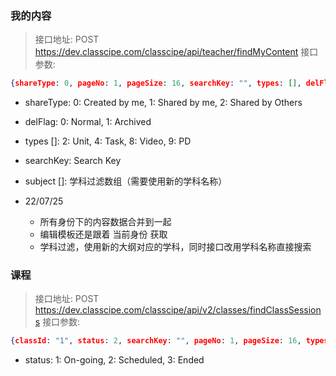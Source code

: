 ### 我的内容
> 接口地址: POST https://dev.classcipe.com/classcipe/api/teacher/findMyContent
> 接口参数: 
```json
{shareType: 0, pageNo: 1, pageSize: 16, searchKey: "", types: [], delFlag: 0, schoolId: "1"}
```
- shareType: 0: Created by me, 1: Shared by me, 2: Shared by Others
- delFlag: 0: Normal, 1: Archived
- types []: 2: Unit, 4: Task, 8: Video, 9: PD
- searchKey: Search Key
- subject []: 学科过滤数组（需要使用新的学科名称）

- 22/07/25
  - 所有身份下的内容数据合并到一起
  - 编辑模板还是跟着 当前身份 获取
  - 学科过滤，使用新的大纲对应的学科，同时接口改用学科名称直接搜索


### 课程
> 接口地址: POST https://dev.classcipe.com/classcipe/api/v2/classes/findClassSessions
> 接口参数: 
```json
{classId: "1", status: 2, searchKey: "", pageNo: 1, pageSize: 16, types: [], delFlag: 0}
```
- status: 1: On-going, 2: Scheduled, 3: Ended


